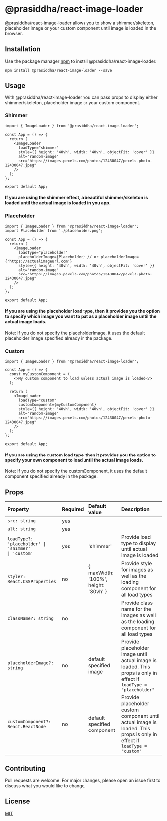 # @prasiddha/react-image-loader

@prasiddha/react-image-loader allows you to show a shimmer/skeleton, placeholder image or your custom component until image is loaded in the browser.

## Installation

Use the package manager [npm](https://nodejs.org/en/) to install @prasiddha/react-image-loader.

```terminal
npm install @prasiddha/react-image-loader --save
```

## Usage

With @prasiddha/react-image-loader you can pass props to display either shimmer/skeleton, placeholder image or your custom component.

### Shimmer

```tsx
import { ImageLoader } from '@prasiddha/react-image-loader';

const App = () => {
  return (
    <ImageLoader
      loadType="shimmer"
      style={{ height: '40vh', width: '40vh', objectFit: 'cover' }}
      alt="random-image"
      src="https://images.pexels.com/photos/12430047/pexels-photo-12430047.jpeg"
    />
  );
};

export default App;
```

#### If you are using the shimmer effect, a beautiful shimmer/skeleton is loaded until the actual image is loaded in you app.

### Placeholder

```tsx
import { ImageLoader } from '@prasiddha/react-image-loader';
import Placeholder from './placeholder.png';

const App = () => {
  return (
    <ImageLoader
      loadType="placeholder"
      placeholderImage={Placeholder} // or placeholderImage={'https://actualimageurl.com'}
      style={{ height: '40vh', width: '40vh', objectFit: 'cover' }}
      alt="random-image"
      src="https://images.pexels.com/photos/12430047/pexels-photo-12430047.jpeg"
    />
  );
};

export default App;
```

#### If you are using the placeholder load type, then it provides you the option to specify which image you want to put as a placeholder image until the actual image loads.

Note: If you do not specify the placeholderImage, it uses the default placeholder image specified already in the package.

### Custom

```tsx
import { ImageLoader } from '@prasiddha/react-image-loader';

const App = () => {
  const myCustomComponent = (
    <>My custom component to load unless actual image is loaded</>
  );

  return (
    <ImageLoader
      loadType="custom"
      customComponent={myCustomComponent}
      style={{ height: '40vh', width: '40vh', objectFit: 'cover' }}
      alt="random-image"
      src="https://images.pexels.com/photos/12430047/pexels-photo-12430047.jpeg"
    />
  );
};

export default App;
```

#### If you are using the custom load type, then it provides you the option to specify your own component to load until the actual image loads.

Note: If you do not specify the customComponent, it uses the default component specified already in the package.

## Props

| Property                                                               | Required | Default value                        | Description                                                                                                              |
| :--------------------------------------------------------------------- | :------- | :----------------------------------- | :----------------------------------------------------------------------------------------------------------------------- |
| `src: string`                                                          | yes      |                                      |
| `alt: string`                                                          | yes      |                                      |
| <code>loadType?: 'placeholder' &#124; 'shimmer' &#124; 'custom'</code> | yes      | 'shimmer'                            | Provide load type to display until actual image is loaded                                                                |
| `style?: React.CSSProperties`                                          | no       | { maxWidth: '100%', height: '30vh' } | Provide style for images as well as the loading component for all load types                                             |
| `className?: string`                                                   | no       |                                      | Provide class name for the images as well as the loading component for all load types                                    |
| `placeholderImage?: string`                                            | no       | default specified image              | Provide placeholder image until actual image is loaded. This props is only in effect if `loadType = "placeholder"`       |
| `customComponent?: React.ReactNode`                                    | no       | default specified component          | Provide placeholder custom component until actual image is loaded. This props is only in effect if `loadType = "custom"` |

###

## Contributing

Pull requests are welcome. For major changes, please open an issue first to discuss what you would like to change.

## License

[MIT](https://choosealicense.com/licenses/mit/)
